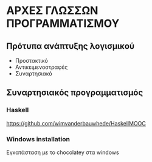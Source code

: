 # ΑΡΧΕΣ ΓΛΩΣΣΩΝ ΠΡΟΓΡΑΜΜΑΤΙΣΜΟΥ

## Πρότυπα ανάπτυξης λογισμικού

* Προστακτικό 
* Αντικειμενοστραφές
* Συναρτησιακό


## Συναρτησιακός προγραμματισμός

### Haskell

https://github.com/wimvanderbauwhede/HaskellMOOC


### Windows installation

Εγκατάσταση με το chocolatey στα windows
